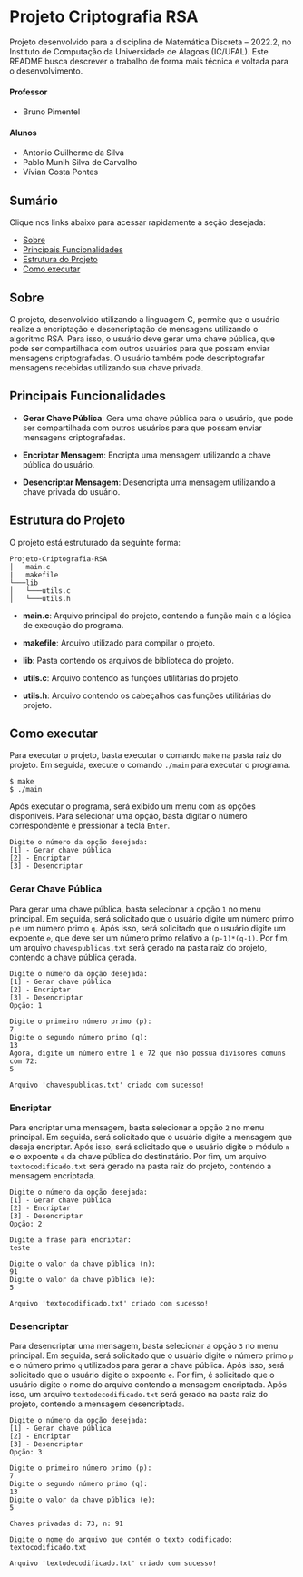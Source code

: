 # Projeto Criptografia RSA

Projeto desenvolvido para a disciplina de Matemática Discreta – 2022.2, no Instituto de Computação da Universidade de Alagoas (IC/UFAL). Este README busca descrever o trabalho de forma mais técnica e voltada para o desenvolvimento. 

#### Professor
- Bruno Pimentel

#### Alunos 
- Antonio Guilherme da Silva
- Pablo Munih Silva de Carvalho
- Vívian Costa Pontes

## Sumário

Clique nos links abaixo para acessar rapidamente a seção desejada:

- [Sobre](#sobre)
- [Principais Funcionalidades](#principais-funcionalidades)
- [Estrutura do Projeto](#estrutura-do-projeto)
- [Como executar](#como-executar)

## Sobre
O projeto, desenvolvido utilizando a linguagem C, permite que o usuário realize a encriptação e desencriptação de mensagens utilizando o algoritmo RSA. Para isso, o usuário deve gerar uma chave pública, que pode ser compartilhada com outros usuários para que possam enviar mensagens criptografadas. O usuário também pode descriptografar mensagens recebidas utilizando sua chave privada.

## Principais Funcionalidades

- **Gerar Chave Pública**: Gera uma chave pública para o usuário, que pode ser compartilhada com outros usuários para que possam enviar mensagens criptografadas.

- **Encriptar Mensagem**: Encripta uma mensagem utilizando a chave pública do usuário.

- **Desencriptar Mensagem**: Desencripta uma mensagem utilizando a chave privada do usuário.

## Estrutura do Projeto

O projeto está estruturado da seguinte forma:

```
Projeto-Criptografia-RSA
│   main.c
|   makefile
└───lib
│   └───utils.c
│   └───utils.h
```

- **main.c**: Arquivo principal do projeto, contendo a função main e a lógica de execução do programa.

- **makefile**: Arquivo utilizado para compilar o projeto.

- **lib**: Pasta contendo os arquivos de biblioteca do projeto.

- **utils.c**: Arquivo contendo as funções utilitárias do projeto.

- **utils.h**: Arquivo contendo os cabeçalhos das funções utilitárias do projeto.

## Como executar

Para executar o projeto, basta executar o comando `make` na pasta raiz do projeto. Em seguida, execute o comando `./main` para executar o programa.

```
$ make
$ ./main
```

Após executar o programa, será exibido um menu com as opções disponíveis. Para selecionar uma opção, basta digitar o número correspondente e pressionar a tecla `Enter`.

```
Digite o número da opção desejada:
[1] - Gerar chave pública
[2] - Encriptar
[3] - Desencriptar
```

### Gerar Chave Pública

Para gerar uma chave pública, basta selecionar a opção `1` no menu principal. Em seguida, será solicitado que o usuário digite um número primo `p` e um número primo `q`. Após isso, será solicitado que o usuário digite um expoente `e`, que deve ser um número primo relativo a `(p-1)*(q-1)`. Por fim, um arquivo `chavespublicas.txt` será gerado na pasta raiz do projeto, contendo a chave pública gerada.

```
Digite o número da opção desejada:
[1] - Gerar chave pública
[2] - Encriptar
[3] - Desencriptar
Opção: 1
```

```
Digite o primeiro número primo (p):
7
Digite o segundo número primo (q):
13
Agora, digite um número entre 1 e 72 que não possua divisores comuns com 72:
5
```

```
Arquivo 'chavespublicas.txt' criado com sucesso!
```

### Encriptar

Para encriptar uma mensagem, basta selecionar a opção `2` no menu principal. Em seguida, será solicitado que o usuário digite a mensagem que deseja encriptar. Após isso, será solicitado que o usuário digite o módulo `n` e o expoente `e` da chave pública do destinatário. Por fim, um arquivo `textocodificado.txt` será gerado na pasta raiz do projeto, contendo a mensagem encriptada.

```
Digite o número da opção desejada:
[1] - Gerar chave pública
[2] - Encriptar
[3] - Desencriptar
Opção: 2
```

```
Digite a frase para encriptar:
teste
```

```
Digite o valor da chave pública (n):
91
Digite o valor da chave pública (e):
5
```

```
Arquivo 'textocodificado.txt' criado com sucesso!
```

### Desencriptar

Para desencriptar uma mensagem, basta selecionar a opção `3` no menu principal. Em seguida, será solicitado que o usuário digite o número primo `p` e o número primo `q` utilizados para gerar a chave pública. Após isso, será solicitado que o usuário digite o expoente `e`. Por fim, é solicitado que o usuário digite o nome do arquivo contendo a mensagem encriptada. Após isso, um arquivo `textodecodificado.txt` será gerado na pasta raiz do projeto, contendo a mensagem desencriptada.

```
Digite o número da opção desejada:
[1] - Gerar chave pública
[2] - Encriptar
[3] - Desencriptar
Opção: 3
```

```
Digite o primeiro número primo (p):
7
Digite o segundo número primo (q):
13
Digite o valor da chave pública (e):
5
```

```
Chaves privadas d: 73, n: 91
```

```
Digite o nome do arquivo que contém o texto codificado:
textocodificado.txt
```

```
Arquivo 'textodecodificado.txt' criado com sucesso!
```